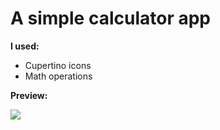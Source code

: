 # A simple calculator app 

**I used:**
* Cupertino icons
* Math operations


**Preview:**

<img src= "https://github.com/chandran-jr/flutter-app-dev/blob/master/calculator/calc.PNG">
